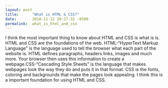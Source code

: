 ```yaml
---
layout: post
title:      "What is HTML & CSS?"
date:       2018-11-12 20:27:32 -0500
permalink:  what_is_html_and_css
---
```



I think the most important thing to know about HTML and CSS is what is is. HTML and CSS are the foundations of the web. HTML-“HyperText Markup Language” is the language used to tell the browser what each part of the website is. HTML defines paragraphs, headers links, images and much more. Your browser then uses this information to create a webpage.CSS-“Cascading Style Sheets” is the language that makes webpages look the way they do and puts it in that format. CSS is the fonts, coloring and backgrounds that make the pages look appealing. I think this is a important foundation for using HTML and CSS. 
